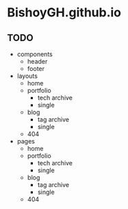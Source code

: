 # BishoyGH.github.io

## TODO

- components
  - header
  - footer
- layouts
  - home
  - portfolio
    - tech archive
    - single
  - blog
    - tag archive
    - single
  - 404
- pages
  - home
  - portfolio
    - tech archive
    - single
  - blog
    - tag archive
    - single
  - 404
